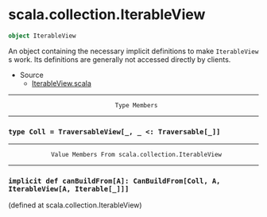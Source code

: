 
#                        scala.collection.IterableView                        #

```scala
object IterableView
```

An object containing the necessary implicit definitions to make `IterableView` s
work. Its definitions are generally not accessed directly by clients.

* Source
  * [IterableView.scala](https://github.com/scala/scala/tree/6d09a1ba5f/src/library/scala/collection/IterableView.scala#L1)


--------------------------------------------------------------------------------
                                  Type Members
--------------------------------------------------------------------------------


### `type Coll = TraversableView[_, _ <: Traversable[_]]`                    ###


--------------------------------------------------------------------------------
                Value Members From scala.collection.IterableView
--------------------------------------------------------------------------------


### `implicit def canBuildFrom[A]: CanBuildFrom[Coll, A, IterableView[A, Iterable[_]]]` ###
(defined at scala.collection.IterableView)
